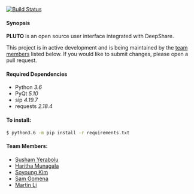 [![Build Status](https://travis-ci.org/shared-systems/api.svg?branch=master)](https://travis-ci.org/shared-systems/api)

#### Synopsis
**PLUTO** is an open source user interface integrated with DeepShare.

This project is in active development and is being maintained by the [team members](#team-members) listed below.
If you would like to submit changes, please open a pull request.

#### Required Dependencies
* Python _3.6_
* PyQt _5.10_
* sip _4.19.7_
* requests _2.18.4_

#### To install:
```bash
$ python3.6 -m pip install -r requirements.txt
```

#### Team Members:
* [Susham Yerabolu](mailto:yerabolu@pdx.edu)
* [Haritha Munagala](mailto:mharitha@pdx.edu)
* [Soyoung Kim](mailto:soyoung@pdx.edu)
* [Sam Gomena](mailto:gomenas@pdx.edu)
* [Martin Li](mailto:xuanzhe@pdx.edu)
